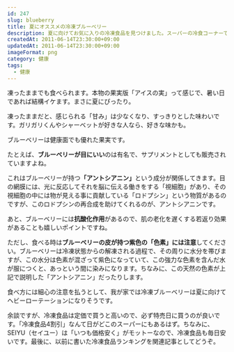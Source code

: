 ```yaml
---
id: 247
slug: blueberry
title: 夏にオススメの冷凍ブルーベリー
description: 夏に向けてお気に入りの冷凍食品を見つけました。スーパーの冷食コーナーでよく見かける「冷凍ブルーベリー」です。
createdAt: 2011-06-14T23:30:00+09:00
updatedAt: 2011-06-14T23:30:00+09:00
imageFormat: png
category: 健康
tags:
  - 健康
---
```


凍ったままでも食べられます。本物の果実版「アイスの実」って感じで、暑い日であれば結構イケます。まさに夏にぴったり。

<app-photo-image article-id="247" img-file-name="ice_blueberry.jpg" caption="冷凍ブルーベリー"></app-photo-image>

凍ったままだと、感じられる「甘み」は少なくなり、すっきりとした味わいです。ガリガリくんやシャーベットが好きな人なら、好きな味かも。

ブルーベリーは健康面でも優れた果実です。

たとえば、<strong>ブルーベリーが目にいい</strong>のは有名で、サプリメントとしても販売されていますよね。

これはブルーベリーが持つ<strong>「アントシアニン」</strong>という成分が関係してきます。目の網膜には、光に反応してそれを脳に伝える働きをする「視細胞」があり、その視細胞の中には物が見える事に貢献している「ロドプシン」という物質があるのですが、このロドプシンの再合成を助けてくれるのが、アントシアニンです。

あと、ブルーベリーには**抗酸化作用**があるので、<span class="line">肌の老化を遅くする若返り効果がある</span>ことも嬉しいポイントですね。

ただし、食べる時は**ブルーベリーの皮が持つ紫色の「色素」には注意**してください。ブルーベリーは冷凍状態からの解凍される過程で、その周りに水分を帯びますが、この水分は色素が混ざって紫色になっていて、この強力な色素を含んだ水が服につくと、あっという間に染みになります。ちなみに、この天然の色素が上記で説明した「アントシアニン」だったりします。

食べ方には細心の注意を払うとして、我が家では冷凍ブルーベリーは夏に向けてヘビーローテーションになりそうです。

余談ですが、冷凍食品は定価で買うと高いので、必ず特売日に買うのが良いです。「冷凍食品4割引」なんて日がどこのスーパーにもあるはず。ちなみに、SEIYU（セイユー）は「いつも価格安く」がモットーなので、冷凍食品も毎日安いです。最後に、以前に書いた冷凍食品ランキングを関連記事としてどうぞ。

<app-related-link id="112"></app-related-link>
